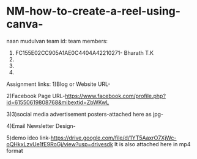 # NM-how-to-create-a-reel-using-canva-
naan mudulvan team id:
team members:
1) FC155E02CC905A1AE0C4404A42210271- Bharath T.K
2) 
3)
4)
Assignment links:
1)Blog or Website URL-

2)Facebook Page URL-https://www.facebook.com/profile.php?id=61550619808768&mibextid=ZbWKwL

3)3)social media advertisement posters-attached here as jpg-


4)Email Newsletter Design-

5)demo ideo link-https://drive.google.com/file/d/1YT5AaxrO7XjWc-oQHkxLzvUe1fE9RoGj/view?usp=drivesdk
It is also attached here in mp4 format





